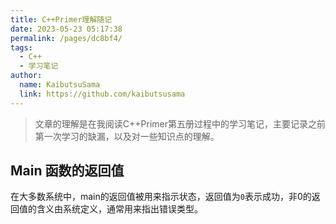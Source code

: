 ```yaml
---
title: C++Primer理解随记
date: 2023-05-23 05:17:38
permalink: /pages/dc8bf4/
tags:
  - C++
  - 学习笔记
author: 
  name: KaibutsuSama
  link: https://github.com/kaibutsusama
---
```


> 文章的理解是在我阅读C++Primer第五册过程中的学习笔记，主要记录之前第一次学习的缺漏，以及对一些知识点的理解。

## Main 函数的返回值

在大多数系统中，main的返回值被用来指示状态，返回值为`0`表示成功，非0的返回值的含义由系统定义，通常用来指出错误类型。

